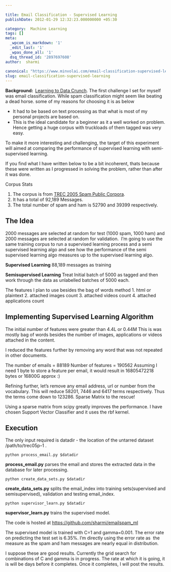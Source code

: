 ```yaml
---
 
title: Email Classification - Supervised Learning
publishDate: 2012-01-29 12:32:23.000000000 +05:30

category:  Machine Learning
tags: []
meta:
  _wpcom_is_markdown: '1'
  _edit_last: '1'
  _wpas_done_all: '1'
  dsq_thread_id: '2897697608'
author:  sharmi
 
canonical: "https://www.minvolai.com/email-classification-supervised-learning/"
slug: email-classification-supervised-learning
---
```

<p><strong>Background:  </strong><a href="http://localhost:10003/blog/2012/01/learning-to-data-crunch-my-foray-in-machine-learning/">Learning to Data Crunch</a>. The first challenge I set for myself was email classification. While spam classification might seem like beating a dead horse. some of my reasons for choosing it is as below</p>
<ul>
<li>It had to be based on text processing as that what is most of my personal projects are based on.</li>
<li>This is the ideal candidate for a beginner as it a well worked on problem. Hence getting a huge corpus with truckloads of them tagged was very easy.</li>
</ul>
<p>To make it more interesting and challenging, the target of this experiment will aimed at comparing the performance of supervised learning with semi-supervised learning.</p>
<p>If you find what I have written below to be a bit incoherent, thats because these were written as I progressed in solving the problem, rather than after it was done.</p>
<p>Corpus Stats</p>
<ol>
<li>The corpus is from <a href="http://plg1.cs.uwaterloo.ca/cgi-bin/cgiwrap/gvcormac/foo">TREC 2005 Spam Public Corpora</a>.</li>
<li>It has a total of 92,189 Messages.</li>
<li>The total number of spam and ham is 52790 and 39399 respectively.</li>
</ol>
<h2>The Idea</h2>
<p>2000 messages are selected at random for test (1000 spam, 1000 ham) and 2000 messages are selected at random for validation.  I’m going to use the same training corpus to run a supervised learning process and a semi supervised learning algo and see how the performance of the semi supervised learning algo measures up to the supervised learning algo.</p>
<p><strong>Supervised Learning</strong> 88,189 messages as training</p>
<p><strong>Semisupervised Learning</strong> Treat Initial batch of 5000 as tagged and then work through the data as unlabelled batches of 5000 each.</p>
<p>The features I plan to use besides the bag of words method 1. html or plaintext 2. attached images count 3. attached videos count 4. attached applications count</p>
<h2>Implementing Supervised Learning Algorithm</h2>
<p>The initial number of features were greater than 4.4L or 0.44M This is was mostly bag of words besides the number of images, applications or videos attached in the content.</p>
<p>I reduced the features further by removing any word that was not repeated in other documents.</p>
<p>The number of emails = 88189 Number of features = 190562 Assuming I need 1 byte to store a feature per email, it would result in 16805472218 bytes or 16800G approx :)</p>
<p>Refining further, let’s remove any email address, url or number from the vocabulary. This will reduce 58201, 7446 and 6417 terms respectively. Thus the terms come down to 123286. Sparse Matrix to the rescue!</p>
<p>Using a sparse matrix from scipy greatly improves the performance. I have chosen Support Vector Classifier and it uses the rbf kernel.</p>
<h2>Execution</h2>
<p>The only input required is datadir - the location of the untarred dataset /path/to/trec05p–1 .</p>
<p><code>python process_email.py $datadir</code></p>
<p><strong>process_email.py</strong> parses the email and stores the extracted data in the database for later processing.</p>
<p><code>python create_data_sets.py $datadir</code></p>
<p><strong>create_data_sets.py</strong> splits the email_index into training sets(supervised and semisupervised), validation and testing email_index.</p>
<p><code>python supervisor_learn.py $datadir</code></p>
<p><strong>supervisor_learn.py</strong> trains the supervised model.</p>
<p>The code is hosted at <a href="https://github.com/sharmi/emailspam_ml">https://github.com/sharmi/emailspam_ml</a></p>
<p>The supervised model is trained with C=1 and gamma=0.001. The error rate on predicting the test set is 6.35%. I’m directly using the error rate as  the measure as the spam and ham messages are nearly equal in distribution.</p>
<p>I suppose these are good results. Currently the grid search for combinations of C and gamma is in progress. The rate at which it is going, it is will be days before it completes. Once it completes, I will post the results.</p>
